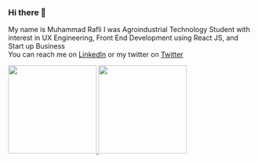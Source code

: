 ### Hi there 👋

My name is Muhammad Rafli 
I was Agroindustrial Technology Student with interest in UX Engineering, Front End Development using React JS, and Start up Business  
You can reach me on [LinkedIn](https://www.linkedin.com/in/muhammad-rafli-4588201b2/) or my twitter on [Twitter](https://twitter.com/ReactFli)  

<p align="left">
<a href="https://github.com/rafliogun49">
  <img height="180em" src="https://github-readme-stats-eight-theta.vercel.app/api?username=rafliogun49&show_icons=true&theme=algolia&include_all_commits=true&count_private=true"/>
  <img height="180em" src="https://github-readme-stats-eight-theta.vercel.app/api/top-langs/?username=rafliogun49&layout=compact&langs_count=8&theme=algolia"/>
</a>
</p>
